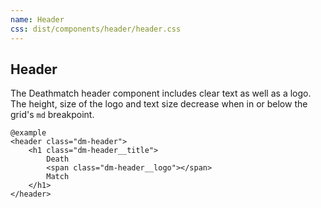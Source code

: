 ```yaml
---
name: Header
css: dist/components/header/header.css
---
```


## Header

The Deathmatch header component includes clear text as well as a logo. The height, size 
of the logo and text size decrease when in or below the grid's `md` breakpoint. 

    @example
    <header class="dm-header">
        <h1 class="dm-header__title">
            Death 
            <span class="dm-header__logo"></span>
            Match
        </h1>
    </header>